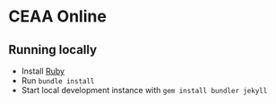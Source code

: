 # CEAA Online

## Running locally

* Install [Ruby](ruby-lang.org/en/documentation/installation/)
* Run ```bundle install```
* Start local development instance with ```gem install bundler jekyll``` 
